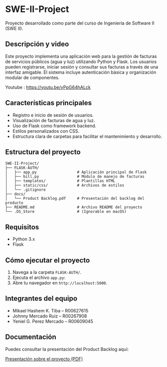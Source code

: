 # SWE-II-Project

Proyecto desarrollado como parte del curso de Ingeniería de Software II (SWE II).

## Descripción y video

Este proyecto implementa una aplicación web para la gestión de facturas de servicios públicos (agua y luz) utilizando Python y Flask. Los usuarios pueden registrarse, iniciar sesión y consultar sus facturas a través de una interfaz amigable. El sistema incluye autenticación básica y organización modular de componentes.

Youtube : https://youtu.be/yPpG64hALck 
## Características principales

- Registro e inicio de sesión de usuarios.
- Visualización de facturas de agua y luz.
- Uso de Flask como framework backend.
- Estilos personalizados con CSS.
- Estructura clara de carpetas para facilitar el mantenimiento y desarrollo.

## Estructura del proyecto

```
SWE-II-Project/
├── FLASK-AUTH/
│   ├── app.py                  # Aplicación principal de Flask
│   ├── bill.py                 # Módulo de manejo de facturas
│   ├── templates/              # Plantillas HTML
│   ├── static/css/             # Archivos de estilos
│   └── .gitignore
├── docs/
│   └── Product Backlog.pdf     # Presentación del backlog del producto
├── README.md                   # Archivo README del proyecto
└── .DS_Store                   # (Ignorable en macOS)
```

## Requisitos

- Python 3.x
- Flask

## Cómo ejecutar el proyecto

1. Navega a la carpeta `FLASK-AUTH/`.
2. Ejecuta el archivo `app.py`:
3. Abre tu navegador en `http://localhost:5000`.

## Integrantes del equipo

- Mikael Hashem K. Tiba – R00627615
- Johnny Mercado Ruiz – R00267908
- Yeniel G. Perez Mercado – R00609045

## Documentación

Puedes consultar la presentación del Product Backlog aquí:

[Presentación sobre el proyecto (PDF)](docs/Product%20Backlog.pdf)
